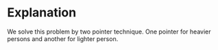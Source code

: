 # Explanation

We solve this problem by two pointer technique. One pointer for heavier persons and another for lighter person.



